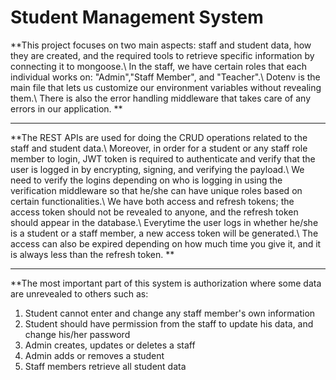 # Student Management System

**This project focuses on two main aspects: staff and student data, how they are created, and the required tools to retrieve specific information by connecting it to mongoose.\ In the staff, we have certain roles that each individual works on: "Admin","Staff Member", and "Teacher".\ Dotenv is the main file that lets us customize our environment variables without revealing them.\ There is also the error handling middleware that takes care of any errors in our application. **

***

**The REST APIs are used for doing the CRUD operations related to the staff and student data.\ Moreover, in order for a student or any staff role member to login, JWT token is required to authenticate and verify that the user is logged in by encrypting, signing, and verifying the payload.\ We need to verify the logins depending on who is logging in using the verification middleware so that he/she can have unique roles based on certain functionalities.\ We have both access and refresh tokens; the access token should not be revealed to anyone, and the refresh token should appear in the database.\ Everytime the user logs in whether he/she is a student or a staff member, a new access token will be generated.\ The access can also be expired depending on how much time you give it, and it is always less than the refresh token. **

***

**The most important part of this system is authorization where some data are unrevealed to others such as: 
1. Student cannot enter and change any staff member's own information
2. Student should have permission from the staff to update his data, and change his/her password
3. Admin creates, updates or deletes a staff
4. Admin adds or removes a student
5. Staff members retrieve all student data

